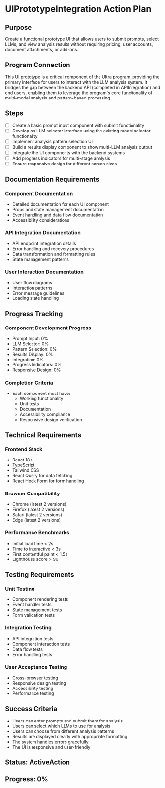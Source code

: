 # UIPrototypeIntegration Action Plan

## Purpose

Create a functional prototype UI that allows users to submit prompts, select LLMs, and view analysis results without requiring pricing, user accounts, document attachments, or add-ons.

## Program Connection

This UI prototype is a critical component of the Ultra program, providing the primary interface for users to interact with the LLM analysis system. It bridges the gap between the backend API (completed in APIIntegration) and end users, enabling them to leverage the program's core functionality of multi-model analysis and pattern-based processing.

## Steps

- [ ] Create a basic prompt input component with submit functionality
- [ ] Develop an LLM selector interface using the existing model selector functionality
- [ ] Implement analysis pattern selection UI
- [ ] Build a results display component to show multi-LLM analysis output
- [ ] Integrate the UI components with the backend systems
- [ ] Add progress indicators for multi-stage analysis
- [ ] Ensure responsive design for different screen sizes

## Documentation Requirements

### Component Documentation

- Detailed documentation for each UI component
- Props and state management documentation
- Event handling and data flow documentation
- Accessibility considerations

### API Integration Documentation

- API endpoint integration details
- Error handling and recovery procedures
- Data transformation and formatting rules
- State management patterns

### User Interaction Documentation

- User flow diagrams
- Interaction patterns
- Error message guidelines
- Loading state handling

## Progress Tracking

### Component Development Progress

- Prompt Input: 0%
- LLM Selector: 0%
- Pattern Selection: 0%
- Results Display: 0%
- Integration: 0%
- Progress Indicators: 0%
- Responsive Design: 0%

### Completion Criteria

- Each component must have:
  - Working functionality
  - Unit tests
  - Documentation
  - Accessibility compliance
  - Responsive design verification

## Technical Requirements

### Frontend Stack

- React 18+
- TypeScript
- Tailwind CSS
- React Query for data fetching
- React Hook Form for form handling

### Browser Compatibility

- Chrome (latest 2 versions)
- Firefox (latest 2 versions)
- Safari (latest 2 versions)
- Edge (latest 2 versions)

### Performance Benchmarks

- Initial load time < 2s
- Time to interactive < 3s
- First contentful paint < 1.5s
- Lighthouse score > 90

## Testing Requirements

### Unit Testing

- Component rendering tests
- Event handler tests
- State management tests
- Form validation tests

### Integration Testing

- API integration tests
- Component interaction tests
- Data flow tests
- Error handling tests

### User Acceptance Testing

- Cross-browser testing
- Responsive design testing
- Accessibility testing
- Performance testing

## Success Criteria

- Users can enter prompts and submit them for analysis
- Users can select which LLMs to use for analysis
- Users can choose from different analysis patterns
- Results are displayed clearly with appropriate formatting
- The system handles errors gracefully
- The UI is responsive and user-friendly

## Status: ActiveAction

## Progress: 0%
